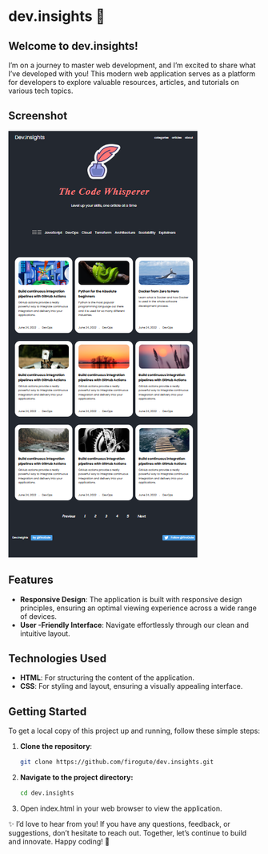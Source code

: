 
# dev.insights 🌟

## Welcome to **dev.insights!** 

I’m on a journey to master web development, and I’m excited to share what I’ve developed with you! This modern web application serves as a platform for developers to explore valuable resources, articles, and tutorials on various tech topics.

## Screenshot
![Screenshot of the application](images/fullscreenshot.png)

## Features

- **Responsive Design**: The application is built with responsive design principles, ensuring an optimal viewing experience across a wide range of devices.
- **User -Friendly Interface**: Navigate effortlessly through our clean and intuitive layout.

## Technologies Used

- **HTML**: For structuring the content of the application.
- **CSS**: For styling and layout, ensuring a visually appealing interface.

## Getting Started

To get a local copy of this project up and running, follow these simple steps:

1. **Clone the repository**:
   ```bash
   git clone https://github.com/firogute/dev.insights.git
   ```
2. **Navigate to the project directory:**

   ```bash
   cd dev.insights
   ```

3. Open index.html in your web browser to view the application.

✨ I’d love to hear from you! If you have any questions, feedback, or suggestions, don’t hesitate to reach out. Together, let’s continue to build and innovate. Happy coding! 🚀
